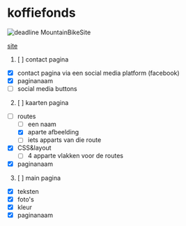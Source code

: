 # koffiefonds
![deadline](https://img.shields.io/badge/deadline-29--1--16-red.svg)
MountainBikeSite

[site](http://nasserievermeij.github.io/koffiefonds/index.html)

1. [ ] contact pagina
  * [x] contact pagina via een social media platform (facebook)
  * [x] paginanaam
  * [ ] social media buttons
2. [ ] kaarten pagina
  * [ ] routes
     * [ ] een naam
     * [x] aparte afbeelding
     * [ ] iets apparts van die route
  * [x] CSS&layout
     * [ ] 4 apparte vlakken voor de routes
  * [x] paginanaam
3. [ ] main pagina
  * [x] teksten
  * [x] foto's
  * [x] kleur
  * [x] paginanaam
